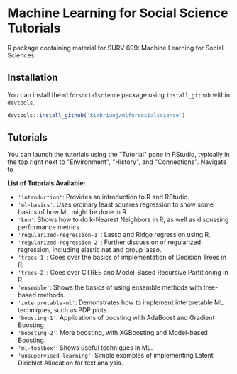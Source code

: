 # Machine Learning for Social Science Tutorials
R package containing material for SURV 699: Machine Learning for Social Sciences

## Installation

You can install the `mlforsocialscience` package using `install_github` within `devtools`.

``` r
devtools::install_github('kimbrianj/mlforsocialscience')
```

## Tutorials

You can launch the tutorials using the "Tutorial" pane in RStudio, typically in the top right next to "Environment", "History", and "Connections". Navigate to 

**List of Tutorials Available:**
- `'introduction'`: Provides an introduction to R and RStudio.
- `'ml-basics'`: Uses ordinary least squares regression to show some basics of how ML might be done in R.
- `'knn'`: Shows how to do k-Nearest Neighbors in R, as well as discussing performance metrics.
- `'regularized-regression-1'`: Lasso and Ridge regression using R.
- `'regularized-regression-2'`: Further discussion of regularized regression, including elastic net and group lasso.
- `'trees-1'`: Goes over the basics of implementation of Decision Trees in R.
- `'trees-2'`: Goes over CTREE and Model-Based Recursive Partitioning in R.
- `'ensemble'`: Shows the basics of using ensemble methods with tree-based methods.
- `'interpretable-ml'`: Demonstrates how to implement interpretable ML techniques, such as PDP plots.
- `'boosting-1'`: Applications of boosting with AdaBoost and Gradient Boosting
- `'boosting-2'`: More boosting, with XGBoosting and Model-based Boosting.
- `'ml-toolbox'`: Shows useful techniques in ML.
- `'unsupervised-learning'`: Simple examples of implementing Latent Dirichlet Allocation for text analysis.
